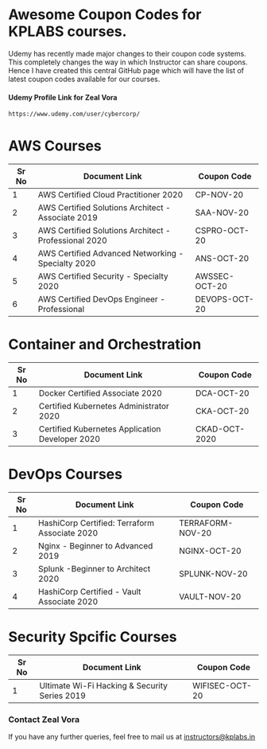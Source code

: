 # Awesome Coupon Codes for KPLABS courses.

Udemy has recently made major changes to their coupon code systems. This completely changes the way in which Instructor can share coupons. Hence I have created this central GitHub page which will have the list of latest coupon codes available for our courses.

#### Udemy Profile Link for Zeal Vora

```sh
https://www.udemy.com/user/cybercorp/
```

# AWS Courses 

| Sr No | Document Link | Coupon Code |
| ------ | ------ | ------ |
| 1 |AWS Certified Cloud Practitioner 2020 | CP-NOV-20	 | 
| 2 |AWS Certified Solutions Architect - Associate  2019| SAA-NOV-20 |
| 3 |AWS Certified Solutions Architect - Professional 2020 | CSPRO-OCT-20 |
| 4 |AWS Certified Advanced Networking - Specialty 2020 | ANS-OCT-20 |
| 5 |AWS Certified Security - Specialty 2020 | AWSSEC-OCT-20 |
| 6 |AWS Certified DevOps Engineer - Professional | DEVOPS-OCT-20 |

# Container and Orchestration

| Sr No | Document Link | Coupon Code |
| ------ | ------ | ------ |
| 1 | Docker Certified Associate 2020 | DCA-OCT-20 | 
| 2 | Certified Kubernetes Administrator 2020 | CKA-OCT-20  | 
| 3 | Certified Kubernetes Application Developer 2020 | CKAD-OCT-2020 | 

# DevOps Courses

| Sr No | Document Link | Coupon Code |
| ------ | ------ | ------ |
| 1 | HashiCorp Certified: Terraform Associate 2020 | TERRAFORM-NOV-20 | 
| 2 | Nginx - Beginner to Advanced 2019 | NGINX-OCT-20 | 
| 3 | Splunk  -Beginner to Architect 2020 | SPLUNK-NOV-20 | 
| 4 | HashiCorp Certified - Vault Associate 2020 | VAULT-NOV-20 | 

# Security Spcific Courses

| Sr No | Document Link | Coupon Code |
| ------ | ------ | ------ |
| 1 | Ultimate Wi-Fi Hacking & Security Series 2019 | WIFISEC-OCT-20 | 


### Contact Zeal Vora
If you have any further queries, feel free to mail us at instructors@kplabs.in
